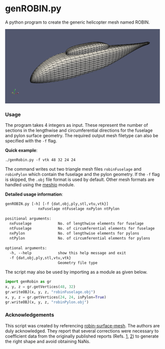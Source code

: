 # genROBIN.py
A python program to create the generic helicopter mesh named ROBIN.

![screenshot](docs/robin.png?raw=true "ROBIN Body")

### Usage
The program takes 4 integers as input. These represent the number of sections in the lengthwise and circumferential directions for the fuselage and pylon surface geometry.
The required output mesh filetype can also be specified with the `-f` flag.

**Quick example**:
```
./genRobin.py -f vtk 48 32 24 24
```
The command writes out two triangle mesh files `robinFuselage` and `robinPylon` which contain the fuselage and the pylon geometry.
If the `-f` flag is skipped, the `.obj` file format is used by default. Other mesh formats are handled using the [meshio](https://github.com/nschloe/meshio) module.

**Detailed usage information**:
```
genROBIN.py [-h] [-f {dat,obj,ply,stl,vtu,vtk}]
               nxFuselage ntFuselage nxPylon ntPylon

positional arguments:
  nxFuselage            No. of lengthwise elements for fuselage
  ntFuselage            No. of circumferential elements for fuselage
  nxPylon               No. of lengthwise elements for pylons
  ntPylon               No. of circumferential elements for pylons

optional arguments:
  -h, --help            show this help message and exit
  -f {dat,obj,ply,stl,vtu,vtk}
                        Geometry file type
```

The script may also be used by importing as a module as given below.
```python
import genRobin as gr
x, y, z = gr.getVertices(48, 32)
gr.writeOBJ(x, y, z, "robinFuselage.obj")
x, y, z = gr.getVertices(24, 24, isPylon=True)
gr.writeOBJ(x, y, z, "robinPylon.obj")
```

### Acknowledgements
This script was created by referencing [robin-surface-mesh](https://github.com/Applied-Scientific-Research/robin-surface-mesh). The authors are duly acknowledged. They report that several corrections were necessary to coefficient data from the originally published reports (Refs. [1](https://ntrs.nasa.gov/search.jsp?R=19790017844), [2](https://ntrs.nasa.gov/search.jsp?R=19870008231)) to generate the right shape and avoid obtaining NaNs.
